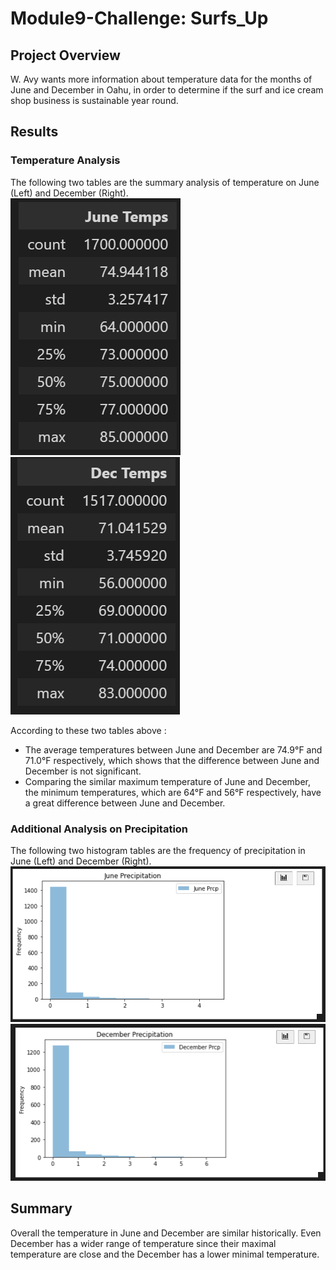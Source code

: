 # Module9-Challenge: Surfs_Up

## Project Overview 
W. Avy wants more information about temperature data for the months of June and December in Oahu, in order to determine if the surf and ice cream shop business is sustainable year round.
## Results
### Temperature Analysis
The following two tables are the summary analysis of temperature on June (Left) and December (Right).   
![June](https://github.com/cffhr99/Module9-Challenge/blob/main/images/june_df.PNG?raw=true)
![December](https://github.com/cffhr99/Module9-Challenge/blob/main/images/dec_df.PNG)  

According to these two tables above :
 - The average temperatures between June and December are 74.9&deg;F and 71.0&deg;F respectively, which shows that the difference between June and December is not significant.
 - Comparing the similar maximum temperature of June and December, the minimum temperatures, which are 64&deg;F and 56&deg;F respectively, have a great difference between June and December.
### Additional Analysis on Precipitation
The following two histogram tables are the frequency of precipitation in June (Left) and December (Right).  
![June](https://github.com/cffhr99/Module9-Challenge/blob/main/images/June_Prcp.PNG?raw=true)
![December](https://github.com/cffhr99/Module9-Challenge/blob/main/images/Dec_prcp.PNG?raw=true)
## Summary
Overall the temperature in June and December are similar historically. Even December has a wider range of temperature since their maximal temperature are close and the December has a lower minimal temperature.  

